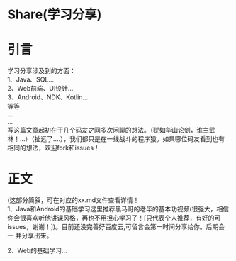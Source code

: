 # Share(学习分享)  
# 引言
学习分享涉及到的方面：  
1、Java、SQL...  
2、Web前端、UI设计...  
3、Android、NDK、Kotlin...  
等等  
...  
...  
写这篇文章起初在于几个码友之间多次闲聊的想法。（犹如华山论剑，谁主武林！...）（扯远了....），我们都只是在一线战斗的程序猿。如果哪位码友看到也有相同的想法，欢迎fork和issues！  
# 正文  
(这部分简叙，可在对应的xx.md文件查看详情！  
1、Java和Android的基础学习这里推荐黑马哥的老毕的基本功视频(很强大，相信你会很喜欢听他讲课风格，再也不用担心学习了！[只代表个人推荐，有好的可issues，谢谢！])。目前还没完善好百度云,可留言会第一时间分享给你。后期会一
并分享出来。  

2、Web的基础学习...